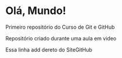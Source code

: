 # Olá, Mundo!
 Primeiro repositório do Curso de Git e GitHub

Repositório criado durante uma aula em video

Essa linha add dereto do SiteGitHub
